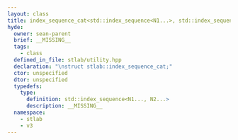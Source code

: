 ```yaml
---
layout: class
title: index_sequence_cat<std::index_sequence<N1...>, std::index_sequence<N2...>>
hyde:
  owner: sean-parent
  brief: __MISSING__
  tags:
    - class
  defined_in_file: stlab/utility.hpp
  declaration: "\nstruct stlab::index_sequence_cat;"
  ctor: unspecified
  dtor: unspecified
  typedefs:
    type:
      definition: std::index_sequence<N1..., N2...>
      description: __MISSING__
  namespace:
    - stlab
    - v3
---
```

